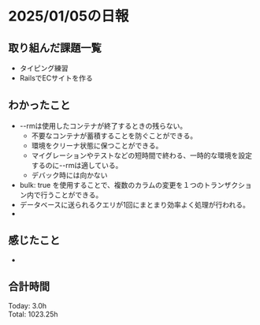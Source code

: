 # 2025/01/05の日報
## 取り組んだ課題一覧
* タイピング練習
*  RailsでECサイトを作る
## わかったこと
* --rmは使用したコンテナが終了するときの残らない。
  *  不要なコンテナが蓄積することを防ぐことができる。
  *  環境をクリーナ状態に保つことができる。
  *  マイグレーションやテストなどの短時間で終わる、一時的な環境を設定するのに--rmは適している。
  *  デバック時には向かない
*  bulk: true を使用することで、複数のカラムの変更を１つのトランザクション内で行うことができる。
  *  データベースに送られるクエリが1回にまとまり効率よく処理が行われる。
  *      
## 感じたこと
* 
## 合計時間 
Today: 3.0h<br>
Total: 1023.25h
